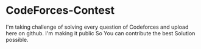 # CodeForces-Contest
I'm taking challenge of solving every question of Codeforces and upload here on github. I'm making it public So You can contribute the best Solution possible.

